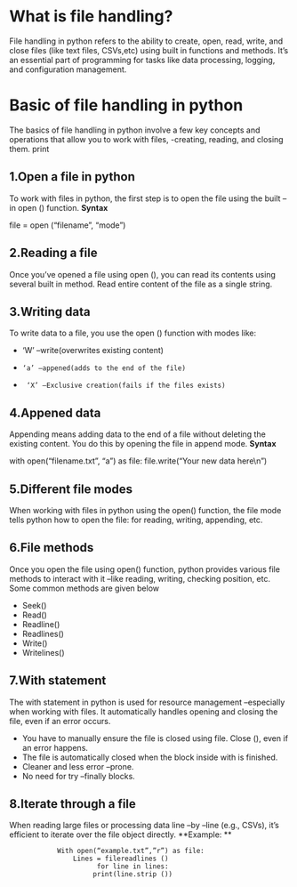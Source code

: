 # What is file handling?
File handling in python refers to the ability to create, open, read, write, and close files (like text files, CSVs,etc) using built in functions and methods. It’s an essential part of programming for tasks like data processing, logging, and configuration management.
# Basic of file handling in python
The basics of file handling in python involve a few key concepts and operations that allow you to work with files, -creating, reading, and closing them.
print
## 1.Open a file in python
To work with files in python, the first step is to open the file using the built –in open () function.
**Syntax**

file = open (“filename”, “mode”)

## 2.Reading a file
Once you’ve opened a file using open (), you can read its contents using several built in method.
Read entire content of the file as a single string.

## 3.Writing data
To write data to a file, you use the open () function with modes like:
-	‘W’ –write(overwrites existing content)
-	  ‘a’ –appened(adds to the end of the file)
-	   ‘X’ –Exclusive creation(fails if the files exists)
## 4.Appened data 
Appending means adding data to the end of a file without deleting the existing content.
You do this by opening the file in append mode.
**Syntax**

with open(“filename.txt”, “a”) as file:
file.write(“Your new data here\n”)
## 5.Different file modes
When working with files in python using the open() function, the file mode tells python how to open the file:  for reading, writing, appending, etc.
## 6.File methods
Once you open the file using open() function, python provides various file methods to interact with it –like reading, writing, checking position, etc.
Some common methods are given below
-	Seek()
-	Read()
-	Readline()
-	Readlines()
-	Write()
-	Writelines()
## 7.With statement
The with statement in python is used for resource management –especially when working with files. It automatically handles opening and closing the file, even if an error occurs.
-	You have to manually ensure the file is closed using file. Close (), even if an error happens.
-	The file is automatically closed when the block inside with is finished.
-	Cleaner and less error –prone.
-	No need for try –finally blocks.
## 8.Iterate through a file
When reading large files or processing data line –by –line (e.g., CSVs), it’s efficient to iterate over the file object directly.
**Example: **

				With open(“example.txt”,”r”) as file:
					Lines = filereadlines ()
					      for line in lines:
					     print(line.strip ())














